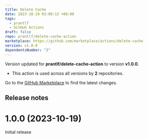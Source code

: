 ```yaml
---
title: Delete Cache
date: 2023-10-19 03:09:13 +00:00
tags:
  - prantlf
  - GitHub Actions
draft: false
repo: prantlf/delete-cache-action
marketplace: https://github.com/marketplace/actions/delete-cache
version: v1.0.0
dependentsNumber: "2"
---
```



Version updated for **prantlf/delete-cache-action** to version **v1.0.0**.
- This action is used across all versions by **2** repositories.

Go to the [GitHub Marketplace](https://github.com/marketplace/actions/delete-cache) to find the latest changes.

## Release notes

# 1.0.0 (2023-10-19)

Initial release
